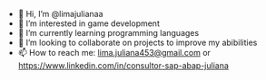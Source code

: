 - 👋 Hi, I’m @limajulianaa
- 👀 I’m interested in game development
- 🌱 I’m currently learning programming languages 
- 💞️ I’m looking to collaborate on projects to improve my abibilities 
- 📫 How to reach me: lima.juliana453@gmail.com or https://www.linkedin.com/in/consultor-sap-abap-juliana

<!---
limajulianaa/limajulianaa is a ✨ special ✨ repository because its `README.md` (this file) appears on your GitHub profile.
You can click the Preview link to take a look at your changes.
--->
